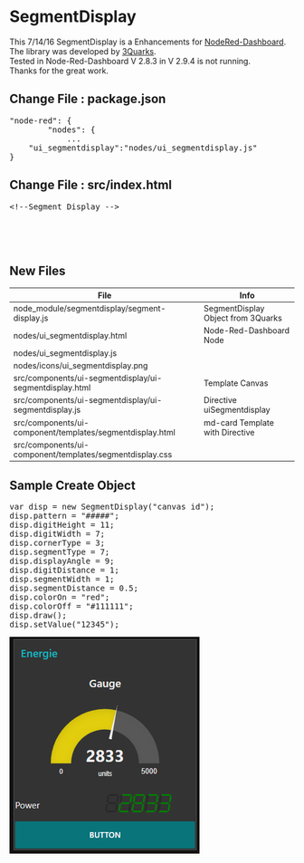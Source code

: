 # SegmentDisplay
This 7/14/16 SegmentDisplay is a Enhancements for [NodeRed-Dashboard](https://github.com/node-red/node-red-dashboard).  
The library was developed by [3Quarks](http://www.3quarks.com/en/SegmentDisplay).  
Tested in Node-Red-Dashboard V 2.8.3 in V 2.9.4 is not running.  
Thanks for the great work.

## Change File : package.json
<pre>
"node-red": {
        "nodes": {
            ...
	"ui_segmentdisplay":"nodes/ui_segmentdisplay.js"
}
</pre>

## Change File : src/index.html
<pre>
&lt;!--Segment Display --&gt;
<script src="components/ui-segmentdisplay/ui-segmentdisplay.js"></script>
<script src="vendor/segmentdisplay/segment-display.js"></script>
</pre>

## New Files
|File|Info
|---|---
|node_module/segmentdisplay/segment-display.js|SegmentDisplay Object from 3Quarks
|nodes/ui_segmentdisplay.html|Node-Red-Dashboard Node
|nodes/ui_segmentdisplay.js
|nodes/icons/ui_segmentdisplay.png
|src/components/ui-segmentdisplay/ui-segmentdisplay.html|Template Canvas
|src/components/ui-segmentdisplay/ui-segmentdisplay.js|Directive uiSegmentdisplay
|src/components/ui-component/templates/segmentdisplay.html|md-card Template with Directive
|src/components/ui-component/templates/segmentdisplay.css


## Sample Create Object
<pre>
var disp = new SegmentDisplay("canvas id");
disp.pattern = "#####";
disp.digitHeight = 11;
disp.digitWidth = 7;
disp.cornerType = 3;
disp.segmentType = 7;
disp.displayAngle = 9;
disp.digitDistance = 1;
disp.segmentWidth = 1;
disp.segmentDistance = 0.5;
disp.colorOn = "red";
disp.colorOff = "#111111";
disp.draw();
disp.setValue("12345");
</pre>

![IMG1](Image01.png)
